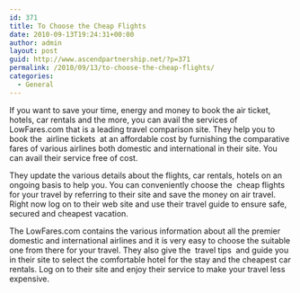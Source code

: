 ```yaml
---
id: 371
title: To Choose the Cheap Flights
date: 2010-09-13T19:24:31+00:00
author: admin
layout: post
guid: http://www.ascendpartnership.net/?p=371
permalink: /2010/09/13/to-choose-the-cheap-flights/
categories:
  - General
---
```

If you want to save your time, energy and money to book the air ticket, hotels, car rentals and the more, you can avail the services of LowFares.com that is a leading travel comparison site. They help you to book the &nbsp;airline tickets&nbsp; at an affordable cost by furnishing the comparative fares of various airlines both domestic and international in their site. You can avail their service free of cost.

They update the various details about the flights, car rentals, hotels on an ongoing basis to help you. You can conveniently choose the &nbsp;cheap flights&nbsp; for your travel by referring to their site and save the money on air travel. Right now log on to their web site and use their travel guide to ensure safe, secured and cheapest vacation.

The LowFares.com contains the various information about all the premier domestic and international airlines and it is very easy to choose the suitable one from there for your travel. They also give the &nbsp;travel tips&nbsp; and guide you in their site to select the comfortable hotel for the stay and the cheapest car rentals. Log on to their site and enjoy their service to make your travel less expensive.